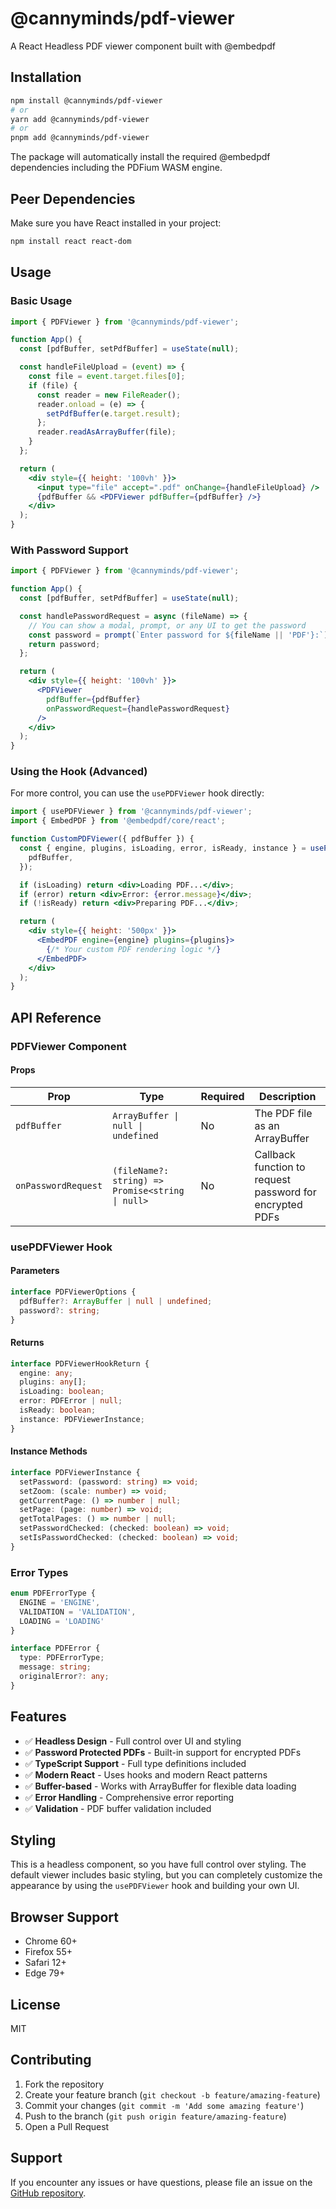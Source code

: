# @cannyminds/pdf-viewer

A React Headless PDF viewer component built with @embedpdf

## Installation

```bash
npm install @cannyminds/pdf-viewer
# or
yarn add @cannyminds/pdf-viewer
# or
pnpm add @cannyminds/pdf-viewer
```

The package will automatically install the required @embedpdf dependencies including the PDFium WASM engine.

## Peer Dependencies

Make sure you have React installed in your project:

```bash
npm install react react-dom
```

## Usage

### Basic Usage

```jsx
import { PDFViewer } from '@cannyminds/pdf-viewer';

function App() {
  const [pdfBuffer, setPdfBuffer] = useState(null);

  const handleFileUpload = (event) => {
    const file = event.target.files[0];
    if (file) {
      const reader = new FileReader();
      reader.onload = (e) => {
        setPdfBuffer(e.target.result);
      };
      reader.readAsArrayBuffer(file);
    }
  };

  return (
    <div style={{ height: '100vh' }}>
      <input type="file" accept=".pdf" onChange={handleFileUpload} />
      {pdfBuffer && <PDFViewer pdfBuffer={pdfBuffer} />}
    </div>
  );
}
```

### With Password Support

```jsx
import { PDFViewer } from '@cannyminds/pdf-viewer';

function App() {
  const [pdfBuffer, setPdfBuffer] = useState(null);

  const handlePasswordRequest = async (fileName) => {
    // You can show a modal, prompt, or any UI to get the password
    const password = prompt(`Enter password for ${fileName || 'PDF'}:`);
    return password;
  };

  return (
    <div style={{ height: '100vh' }}>
      <PDFViewer 
        pdfBuffer={pdfBuffer} 
        onPasswordRequest={handlePasswordRequest}
      />
    </div>
  );
}
```

### Using the Hook (Advanced)

For more control, you can use the `usePDFViewer` hook directly:

```jsx
import { usePDFViewer } from '@cannyminds/pdf-viewer';
import { EmbedPDF } from '@embedpdf/core/react';

function CustomPDFViewer({ pdfBuffer }) {
  const { engine, plugins, isLoading, error, isReady, instance } = usePDFViewer({
    pdfBuffer,
  });

  if (isLoading) return <div>Loading PDF...</div>;
  if (error) return <div>Error: {error.message}</div>;
  if (!isReady) return <div>Preparing PDF...</div>;

  return (
    <div style={{ height: '500px' }}>
      <EmbedPDF engine={engine} plugins={plugins}>
        {/* Your custom PDF rendering logic */}
      </EmbedPDF>
    </div>
  );
}
```

## API Reference

### PDFViewer Component

#### Props

| Prop | Type | Required | Description |
|------|------|----------|-------------|
| `pdfBuffer` | `ArrayBuffer \| null \| undefined` | No | The PDF file as an ArrayBuffer |
| `onPasswordRequest` | `(fileName?: string) => Promise<string \| null>` | No | Callback function to request password for encrypted PDFs |

### usePDFViewer Hook

#### Parameters

```typescript
interface PDFViewerOptions {
  pdfBuffer?: ArrayBuffer | null | undefined;
  password?: string;
}
```

#### Returns

```typescript
interface PDFViewerHookReturn {
  engine: any;
  plugins: any[];
  isLoading: boolean;
  error: PDFError | null;
  isReady: boolean;
  instance: PDFViewerInstance;
}
```

#### Instance Methods

```typescript
interface PDFViewerInstance {
  setPassword: (password: string) => void;
  setZoom: (scale: number) => void;
  getCurrentPage: () => number | null;
  setPage: (page: number) => void;
  getTotalPages: () => number | null;
  setPasswordChecked: (checked: boolean) => void;
  setIsPasswordChecked: (checked: boolean) => void;
}
```

### Error Types

```typescript
enum PDFErrorType {
  ENGINE = 'ENGINE',
  VALIDATION = 'VALIDATION',
  LOADING = 'LOADING'
}

interface PDFError {
  type: PDFErrorType;
  message: string;
  originalError?: any;
}
```

## Features

- ✅ **Headless Design** - Full control over UI and styling
- ✅ **Password Protected PDFs** - Built-in support for encrypted PDFs
- ✅ **TypeScript Support** - Full type definitions included
- ✅ **Modern React** - Uses hooks and modern React patterns
- ✅ **Buffer-based** - Works with ArrayBuffer for flexible data loading
- ✅ **Error Handling** - Comprehensive error reporting
- ✅ **Validation** - PDF buffer validation included

## Styling

This is a headless component, so you have full control over styling. The default viewer includes basic styling, but you can completely customize the appearance by using the `usePDFViewer` hook and building your own UI.

## Browser Support

- Chrome 60+
- Firefox 55+
- Safari 12+
- Edge 79+

## License

MIT

## Contributing

1. Fork the repository
2. Create your feature branch (`git checkout -b feature/amazing-feature`)
3. Commit your changes (`git commit -m 'Add some amazing feature'`)
4. Push to the branch (`git push origin feature/amazing-feature`)
5. Open a Pull Request

## Support

If you encounter any issues or have questions, please file an issue on the [GitHub repository](https://github.com/CannyMinds/PDF-Viewer-Lib/issues).